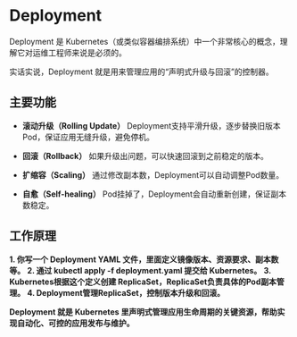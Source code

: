 # Deployment

Deployment 是 Kubernetes（或类似容器编排系统）中一个非常核心的概念，理解它对运维工程师来说是必须的。

实话实说，Deployment 就是用来管理应用的“声明式升级与回滚”的控制器。

## 主要功能

- **滚动升级（Rolling Update）**
Deployment支持平滑升级，逐步替换旧版本Pod，保证应用无缝升级，避免停机。

- **回滚（Rollback）**
如果升级出问题，可以快速回滚到之前稳定的版本。

- **扩缩容（Scaling）**
通过修改副本数，Deployment可以自动调整Pod数量。

- **自愈（Self-healing）**
Pod挂掉了，Deployment会自动重新创建，保证副本数稳定。

## 工作原理

**1. 你写一个 Deployment YAML 文件，里面定义镜像版本、资源要求、副本数等。**
**2. 通过 kubectl apply -f deployment.yaml 提交给 Kubernetes。**
**3. Kubernetes根据这个定义创建 ReplicaSet，ReplicaSet负责具体的Pod副本管理。**
**4. Deployment管理ReplicaSet，控制版本升级和回滚。**

**Deployment 就是 Kubernetes 里声明式管理应用生命周期的关键资源，帮助实现自动化、可控的应用发布与维护。**
